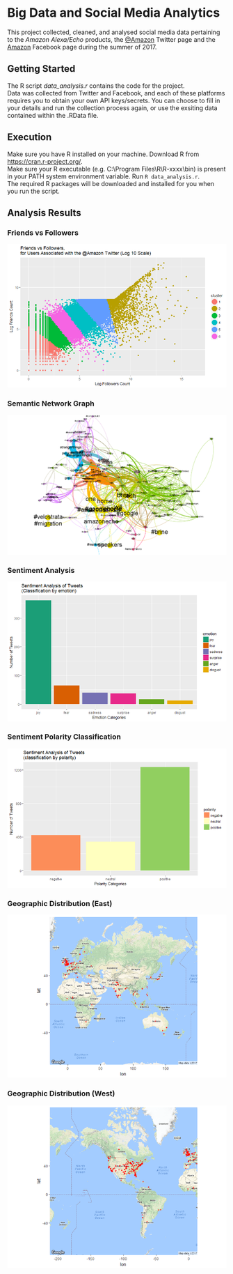 # Big Data and Social Media Analytics
This project collected, cleaned, and analysed social media data pertaining to the *Amazon Alexa/Echo* products, the [@Amazon](https://twitter.com/amazon?lang=en) Twitter page and the [Amazon](https://www.facebook.com/Amazon/) Facebook page during the summer of 2017.  

## Getting Started
The R script *data_analysis.r* contains the code for the project.  
Data was collected from Twitter and Facebook, and each of these platforms requires you to obtain your own API keys/secrets. You can choose to fill in your details and run the collection process again, or use the exsiting data contained within the .RData file.

## Execution
Make sure you have R installed on your machine. Download R from https://cran.r-project.org/.  
Make sure your R executable (e.g. C:\Program Files\R\R-xxxx\bin) is present in your PATH system environment variable.
Run `R data_analysis.r`.  
The required R packages will be downloaded and installed for you when you run the script.  

## Analysis Results
### Friends vs Followers
![Friends vs Followers](https://github.com/kurzy/BigData_SocialMediaAnalytics/blob/master/img/FriendsVsFollowers.png)

### Semantic Network Graph
![Semantic Network Graph](https://github.com/kurzy/BigData_SocialMediaAnalytics/blob/master/img/semantic_net_gephi.PNG)

### Sentiment Analysis
![Sentiment Analysis](https://github.com/kurzy/BigData_SocialMediaAnalytics/blob/master/img/tw_sentiment.png)

### Sentiment Polarity Classification
![Sentiment Polarity](https://github.com/kurzy/BigData_SocialMediaAnalytics/blob/master/img/tw_polarity.png)

### Geographic Distribution (East)
![Geo East](https://github.com/kurzy/BigData_SocialMediaAnalytics/blob/master/img/world_map1.png)

### Geographic Distribution (West)
![Geo West](https://github.com/kurzy/BigData_SocialMediaAnalytics/blob/master/img/world_map2.png)
